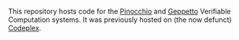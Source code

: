 This repository hosts code for the [Pinocchio](./pinocchio) and [Geppetto](./geppetto) Verifiable Computation systems.  It was previously hosted on (the now defunct) [Codeplex](http://vc.codeplex.com/).
